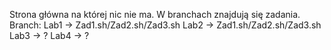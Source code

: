 Strona główna na której nic nie ma.
W branchach znajdują się zadania.
Branch:
Lab1 -> Zad1.sh/Zad2.sh/Zad3.sh
Lab2 -> Zad1.sh/Zad2.sh/Zad3.sh
Lab3 -> ?
Lab4 -> ?
